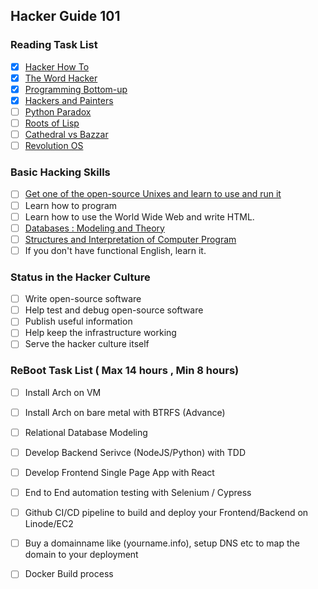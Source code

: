 ## Hacker Guide 101 

### Reading Task List

- [x] [Hacker How To](http://www.catb.org/~esr/faqs/hacker-howto.html)
- [x] [The Word Hacker](http://www.paulgraham.com/gba.html)
- [x] [Programming Bottom-up](http://www.paulgraham.com/progbot.html)
- [x] [Hackers and Painters](http://www.paulgraham.com/hp.html)
- [ ] [Python Paradox](http://www.paulgraham.com/pypar.html)
- [ ] [Roots of Lisp](http://www.paulgraham.com/rootsoflisp.html)
- [ ] [Cathedral vs Bazzar](http://www.catb.org/~esr/writings/cathedral-bazaar/)
- [ ] [Revolution OS](https://www.youtube.com/watch?v=jw8K460vx1c)

### Basic Hacking Skills

- [ ] [Get one of the open-source Unixes and learn to use and run it](https://wiki.archlinux.org/title/installation_guide)
- [ ] Learn how to program
- [ ] Learn how to use the World Wide Web and write HTML.
- [ ] [Databases : Modeling and Theory](https://online.stanford.edu/courses/soe-ydatabases0003-databases-modeling-and-theory)
- [ ] [Structures and Interpretation of Computer Program](https://mitpress.mit.edu/sites/default/files/sicp/full-text/book/book.html)
- [ ] If you don't have functional English, learn it.

### Status in the Hacker Culture
- [ ] Write open-source software
- [ ] Help test and debug open-source software
- [ ] Publish useful information
- [ ] Help keep the infrastructure working
- [ ] Serve the hacker culture itself

### ReBoot Task List ( Max 14 hours , Min 8 hours)
- [ ] Install Arch on VM
- [ ] Install Arch on bare metal with BTRFS (Advance)
- [ ] Relational Database Modeling
- [ ] Develop Backend Serivce (NodeJS/Python) with TDD
- [ ] Develop Frontend Single Page App with React
- [ ] End to End automation testing with Selenium / Cypress
- [ ] Github CI/CD pipeline to build and deploy your Frontend/Backend on Linode/EC2 
- [ ] Buy a domainname like (yourname.info), setup DNS etc to map the domain to your deployment
- [ ] Docker Build process 

